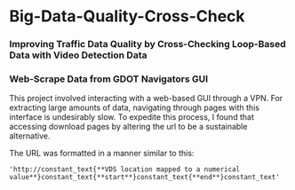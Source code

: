 # Big-Data-Quality-Cross-Check
### Improving Traffic Data Quality by Cross-Checking Loop-Based Data with Video Detection Data

### Web-Scrape Data from GDOT Navigators GUI
This project involved interacting with a web-based GUI through a VPN.
For extracting large amounts of data, navigating through pages with this interface is undesirably slow.
To expedite this process, I found that accessing download pages by altering the url to be a sustainable alternative.

The URL was formatted in a manner similar to this:
```
'http://constant_text{**VDS location mapped to a numerical value**}constant_text{**start**}constant_text{**end**}constant_text'
```

